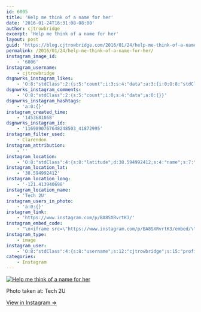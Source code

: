 ```yaml
---
id: 6805
title: 'Help me think of a name for her'
date: '2016-01-24T16:31:08-08:00'
author: cjtrowbridge
excerpt: 'Help me think of a name for her'
layout: post
guid: 'https://blog.cjtrowbridge.com/2016/01/24/help-me-think-of-a-name-for-her/'
permalink: /2016/01/24/help-me-think-of-a-name-for-her/
instagram_image_id:
    - '6806'
instagram_username:
    - cjtrowbridge
dsgnwrks_instagram_likes:
    - 'O:8:"stdClass":2:{s:5:"count";i:3;s:4:"data";a:3:{i:0;O:8:"stdClass":4:{s:8:"username";s:15:"charlesmeglasso";s:15:"profile_picture";s:110:"https://scontent.cdninstagram.com/hphotos-xta1/t51.2885-19/s150x150/12568257_1678966082320638_1049677274_a.jpg";s:2:"id";s:8:"16580528";s:9:"full_name";s:17:"Charles meglasson";}i:1;O:8:"stdClass":4:{s:8:"username";s:12:"tymmurphy101";s:15:"profile_picture";s:110:"https://scontent.cdninstagram.com/hphotos-xta1/t51.2885-19/s150x150/12145593_1008812049141298_1532338700_a.jpg";s:2:"id";s:10:"2125062939";s:9:"full_name";s:5:"Tym M";}i:2;O:8:"stdClass":4:{s:8:"username";s:10:"brettonamo";s:15:"profile_picture";s:98:"https://scontent.cdninstagram.com/hphotos-xat1/t51.2885-19/924081_1646444762240199_346120050_a.jpg";s:2:"id";s:9:"359992191";s:9:"full_name";s:11:"Brett Wenck";}}}'
dsgnwrks_instagram_comments:
    - 'O:8:"stdClass":2:{s:5:"count";i:0;s:4:"data";a:0:{}}'
dsgnwrks_instagram_hashtags:
    - 'a:0:{}'
instagram_created_time:
    - '1453681868'
dsgnwrks_instagram_id:
    - '1169890767648248503_41872995'
instagram_filter_used:
    - Clarendon
instagram_attribution:
    - ''
instagram_location:
    - 'O:8:"stdClass":4:{s:8:"latitude";d:38.594992412;s:4:"name";s:7:"Tech 2U";s:9:"longitude";d:-121.413940698;s:2:"id";i:1003051129;}'
instagram_location_lat:
    - '38.594992412'
instagram_location_long:
    - '-121.413940698'
instagram_location_name:
    - 'Tech 2U'
instagram_users_in_photo:
    - 'a:0:{}'
instagram_link:
    - 'https://www.instagram.com/p/BA8SXRvrtK3/'
instagram_embed_code:
    - "\n<iframe src=\"https://www.instagram.com/p/BA8SXRvrtK3/embed/\" width=\"612\" height=\"710\" frameborder=\"0\" scrolling=\"no\" allowtransparency=\"true\" class=\"insta-image-embed\"></iframe>\n"
instagram_type:
    - image
instagram_user:
    - 'O:8:"stdClass":4:{s:8:"username";s:12:"cjtrowbridge";s:15:"profile_picture";s:109:"https://scontent.cdninstagram.com/hphotos-xta1/t51.2885-19/s150x150/12081186_1759494767611229_280555941_a.jpg";s:2:"id";s:8:"41872995";s:9:"full_name";s:13:"CJ Trowbridge";}'
categories:
    - Instagram
---
```


[![Help me think of a name for her](https://blog.cjtrowbridge.com/wp-content/uploads/2016/01/1453681868-1-1.jpg)](https://www.instagram.com/p/BA8SXRvrtK3/)

Photo taken at: Tech 2U

[View in Instagram ⇒](https://www.instagram.com/p/BA8SXRvrtK3/)